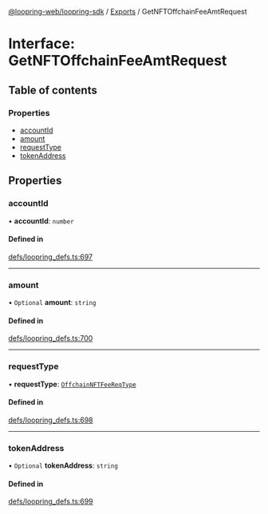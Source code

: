 [@loopring-web/loopring-sdk](../README.md) / [Exports](../modules.md) / GetNFTOffchainFeeAmtRequest

# Interface: GetNFTOffchainFeeAmtRequest

## Table of contents

### Properties

- [accountId](GetNFTOffchainFeeAmtRequest.md#accountid)
- [amount](GetNFTOffchainFeeAmtRequest.md#amount)
- [requestType](GetNFTOffchainFeeAmtRequest.md#requesttype)
- [tokenAddress](GetNFTOffchainFeeAmtRequest.md#tokenaddress)

## Properties

### accountId

• **accountId**: `number`

#### Defined in

[defs/loopring_defs.ts:697](https://github.com/Loopring/loopring_sdk/blob/077bca2/src/defs/loopring_defs.ts#L697)

___

### amount

• `Optional` **amount**: `string`

#### Defined in

[defs/loopring_defs.ts:700](https://github.com/Loopring/loopring_sdk/blob/077bca2/src/defs/loopring_defs.ts#L700)

___

### requestType

• **requestType**: [`OffchainNFTFeeReqType`](../enums/OffchainNFTFeeReqType.md)

#### Defined in

[defs/loopring_defs.ts:698](https://github.com/Loopring/loopring_sdk/blob/077bca2/src/defs/loopring_defs.ts#L698)

___

### tokenAddress

• `Optional` **tokenAddress**: `string`

#### Defined in

[defs/loopring_defs.ts:699](https://github.com/Loopring/loopring_sdk/blob/077bca2/src/defs/loopring_defs.ts#L699)
